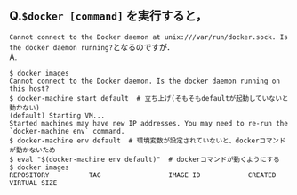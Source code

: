 ## Q.`$docker [command]` を実行すると，
`Cannot connect to the Docker daemon at unix:///var/run/docker.sock. Is the docker daemon running?`となるのですが．  
A.
```
$ docker images
Cannot connect to the Docker daemon. Is the docker daemon running on this host?
$ docker-machine start default  # 立ち上げ(そもそもdefaultが起動していないと動かない)
(default) Starting VM...
Started machines may have new IP addresses. You may need to re-run the `docker-machine env` command.
$ docker-machine env default  # 環境変数が設定されていないと、dockerコマンドが動かないため
$ eval "$(docker-machine env default)"  # dockerコマンドが動くようにする
$ docker images
REPOSITORY          TAG                 IMAGE ID            CREATED             VIRTUAL SIZE
```
